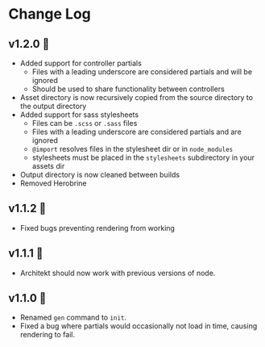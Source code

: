 # Change Log

## v1.2.0 :rocket:

- Added support for controller partials
    * Files with a leading underscore are considered partials and will be ignored
    * Should be used to share functionality between controllers
- Asset directory is now recursively copied from the source directory to the output directory
- Added support for sass stylesheets
    * Files can be `.scss` or `.sass` files
    * Files with a leading underscore are considered partials and are ignored
    * `@import` resolves files in the stylesheet dir or in `node_modules`
    * stylesheets must be placed in the `stylesheets` subdirectory in your assets dir
- Output directory is now cleaned between builds
- Removed Herobrine

## v1.1.2 :rocket:

- Fixed bugs preventing rendering from working

## v1.1.1 :rocket:

- Architekt should now work with previous versions of node.

## v1.1.0 :rocket:

- Renamed `gen` command to `init`.
- Fixed a bug where partials would occasionally not load in time, causing rendering
to fail.
